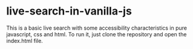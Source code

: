 # live-search-in-vanilla-js
This is a basic live search with some accessibility characteristics in pure javascript, css and html. To run it, just clone the repository and open the index.html file.
